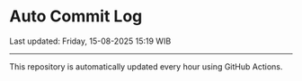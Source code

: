 # Auto Commit Log

Last updated: Friday, 15-08-2025 15:19 WIB

---

This repository is automatically updated every hour using GitHub Actions.
